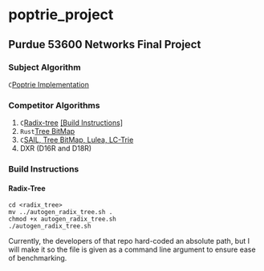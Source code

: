 # poptrie_project
## Purdue 53600 Networks Final Project

### Subject Algorithm
`C`[Poptrie Implementation](https://github.com/pixos/poptrie/tree/master)
### Competitor Algorithms
1. `C`[Radix-tree](https://github.com/drpnd/radix-tree) [[Build Instructions]](#radix-tree)
2. `Rust`[Tree BitMap](https://github.com/JakubOnderka/treebitmap/tree/master) 
3. `C`[SAIL, Tree BitMap, Lulea, LC-Trie](https://github.com/mengxiang0811/SAIL/tree/master)
4. DXR (D16R and D18R)


### Build Instructions

#### Radix-Tree

```
cd <radix_tree>
mv ../autogen_radix_tree.sh .
chmod +x autogen_radix_tree.sh
./autogen_radix_tree.sh
```

Currently, the developers of that repo hard-coded an absolute path, but I will make it so the file is given as a command line argument to ensure ease of benchmarking.



